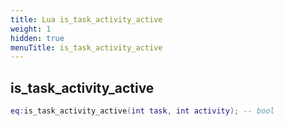 ```yaml
---
title: Lua is_task_activity_active
weight: 1
hidden: true
menuTitle: is_task_activity_active
---
```

## is_task_activity_active
```lua
eq:is_task_activity_active(int task, int activity); -- bool
```